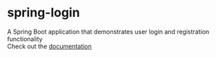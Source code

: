 # spring-login
A Spring Boot application that demonstrates user login and registration functionality<br/>
Check out the [documentation](./spring-login.pdf)
